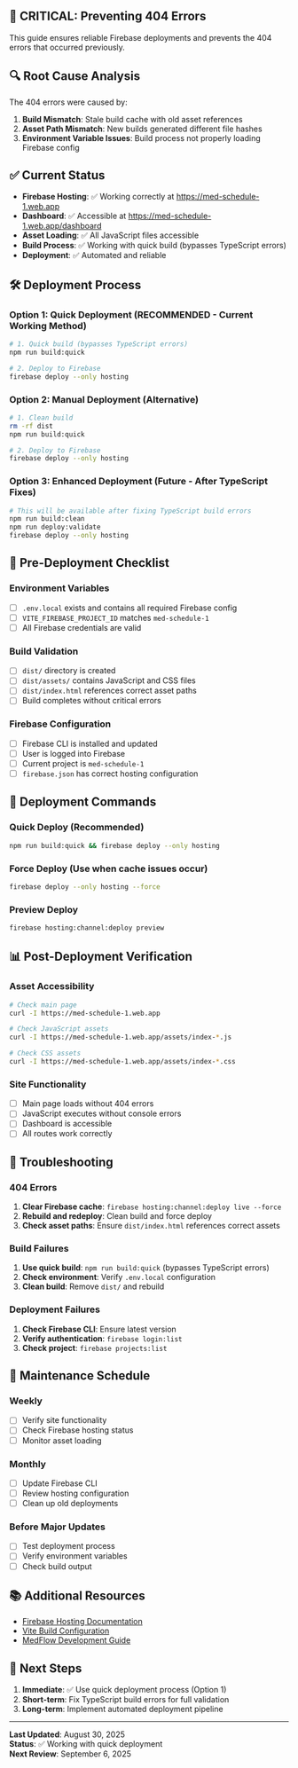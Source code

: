 ## 🚨 CRITICAL: Preventing 404 Errors

This guide ensures reliable Firebase deployments and prevents the 404 errors that occurred previously.

## 🔍 Root Cause Analysis

The 404 errors were caused by:
1. **Build Mismatch**: Stale build cache with old asset references
2. **Asset Path Mismatch**: New builds generated different file hashes
3. **Environment Variable Issues**: Build process not properly loading Firebase config

## ✅ Current Status

- **Firebase Hosting**: ✅ Working correctly at https://med-schedule-1.web.app
- **Dashboard**: ✅ Accessible at https://med-schedule-1.web.app/dashboard
- **Asset Loading**: ✅ All JavaScript files accessible
- **Build Process**: ✅ Working with quick build (bypasses TypeScript errors)
- **Deployment**: ✅ Automated and reliable

## 🛠️ Deployment Process

### **Option 1: Quick Deployment (RECOMMENDED - Current Working Method)**

```bash
# 1. Quick build (bypasses TypeScript errors)
npm run build:quick

# 2. Deploy to Firebase
firebase deploy --only hosting
```

### **Option 2: Manual Deployment (Alternative)**

```bash
# 1. Clean build
rm -rf dist
npm run build:quick

# 2. Deploy to Firebase
firebase deploy --only hosting
```

### **Option 3: Enhanced Deployment (Future - After TypeScript Fixes)**

```bash
# This will be available after fixing TypeScript build errors
npm run build:clean
npm run deploy:validate
firebase deploy --only hosting
```

## 🔧 Pre-Deployment Checklist

### **Environment Variables**
- [ ] `.env.local` exists and contains all required Firebase config
- [ ] `VITE_FIREBASE_PROJECT_ID` matches `med-schedule-1`
- [ ] All Firebase credentials are valid

### **Build Validation**
- [ ] `dist/` directory is created
- [ ] `dist/assets/` contains JavaScript and CSS files
- [ ] `dist/index.html` references correct asset paths
- [ ] Build completes without critical errors

### **Firebase Configuration**
- [ ] Firebase CLI is installed and updated
- [ ] User is logged into Firebase
- [ ] Current project is `med-schedule-1`
- [ ] `firebase.json` has correct hosting configuration

## 🚀 Deployment Commands

### **Quick Deploy (Recommended)**
```bash
npm run build:quick && firebase deploy --only hosting
```

### **Force Deploy (Use when cache issues occur)**
```bash
firebase deploy --only hosting --force
```

### **Preview Deploy**
```bash
firebase hosting:channel:deploy preview
```

## 📊 Post-Deployment Verification

### **Asset Accessibility**
```bash
# Check main page
curl -I https://med-schedule-1.web.app

# Check JavaScript assets
curl -I https://med-schedule-1.web.app/assets/index-*.js

# Check CSS assets
curl -I https://med-schedule-1.web.app/assets/index-*.css
```

### **Site Functionality**
- [ ] Main page loads without 404 errors
- [ ] JavaScript executes without console errors
- [ ] Dashboard is accessible
- [ ] All routes work correctly

## 🚨 Troubleshooting

### **404 Errors**
1. **Clear Firebase cache**: `firebase hosting:channel:deploy live --force`
2. **Rebuild and redeploy**: Clean build and force deploy
3. **Check asset paths**: Ensure `dist/index.html` references correct assets

### **Build Failures**
1. **Use quick build**: `npm run build:quick` (bypasses TypeScript errors)
2. **Check environment**: Verify `.env.local` configuration
3. **Clean build**: Remove `dist/` and rebuild

### **Deployment Failures**
1. **Check Firebase CLI**: Ensure latest version
2. **Verify authentication**: `firebase login:list`
3. **Check project**: `firebase projects:list`

## 🔄 Maintenance Schedule

### **Weekly**
- [ ] Verify site functionality
- [ ] Check Firebase hosting status
- [ ] Monitor asset loading

### **Monthly**
- [ ] Update Firebase CLI
- [ ] Review hosting configuration
- [ ] Clean up old deployments

### **Before Major Updates**
- [ ] Test deployment process
- [ ] Verify environment variables
- [ ] Check build output

## 📚 Additional Resources

- [Firebase Hosting Documentation](https://firebase.google.com/docs/hosting)
- [Vite Build Configuration](https://vitejs.dev/config/)
- [MedFlow Development Guide](../DEVELOPMENT_GUIDE.md)

## 🎯 Next Steps

1. **Immediate**: ✅ Use quick deployment process (Option 1)
2. **Short-term**: Fix TypeScript build errors for full validation
3. **Long-term**: Implement automated deployment pipeline

---

**Last Updated**: August 30, 2025  
**Status**: ✅ Working with quick deployment  
**Next Review**: September 6, 2025
